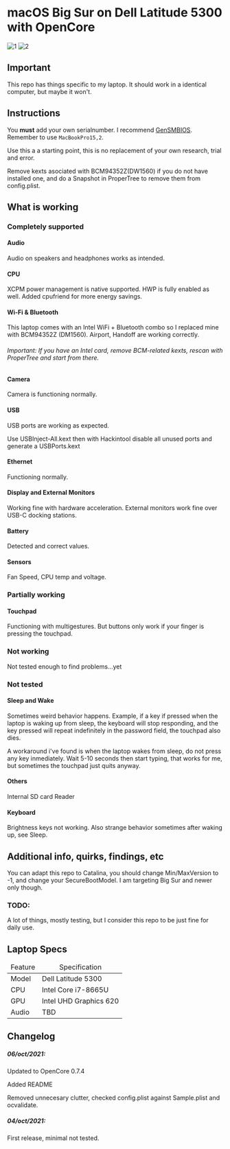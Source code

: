 <h1>macOS Big Sur on Dell Latitude 5300 with OpenCore</h1>

![1](https://user-images.githubusercontent.com/37314164/136286445-4b590715-c9be-4e03-99d1-08d51f56a410.png)
![2](https://user-images.githubusercontent.com/37314164/136286453-e775a087-9bc7-4e76-a67a-93d18594637b.png)

## Important

This repo has things specific to my laptop. It should work in a identical computer, but maybe it won't.

## Instructions

You **must** add your own serialnumber. I recommend [GenSMBIOS](https://github.com/corpnewt/GenSMBIOS). Remember to use `MacBookPro15,2`. 

Use this a a starting point, this is no replacement of your own research, trial and error.

Remove kexts asociated with BCM94352Z(DW1560) if you do not have installed one, and do a Snapshot in ProperTree to remove them from config.plist.

## What is working

### Completely supported

#### Audio

Audio on speakers and headphones works as intended.

#### CPU

XCPM power management is native supported. HWP is fully enabled as well. Added cpufriend for more energy savings.

#### Wi-Fi & Bluetooth

This laptop comes with an Intel WiFi + Bluetooth combo so I replaced mine with BCM94352Z (DM1560). 
Airport, Handoff are working correctly.

###### Important: If you have an Intel card, remove BCM-related kexts, rescan with ProperTree and start from there.

#### Camera

Camera is functioning normally.

#### USB

USB ports are working as expected.

Use USBInject-All.kext then with Hackintool disable all unused ports and generate a USBPorts.kext

#### Ethernet

Functioning normally.

#### Display and External Monitors

Working fine with hardware acceleration. External monitors work fine over USB-C docking stations.

#### Battery

Detected and correct values.

#### Sensors

Fan Speed, CPU temp and voltage.

### Partially working

#### Touchpad

Functioning with multigestures. But buttons only work if your finger is pressing the touchpad.

### Not working

Not tested enough to find problems...yet

### Not tested

#### Sleep and Wake

Sometimes weird behavior happens. Example, if a key if pressed when the laptop is waking up from sleep, the keyboard will stop responding, and the key pressed will repeat indefinitely in the password field, the touchpad also dies.

A workaround i've found is when the laptop wakes from sleep, do not press any key inmediately. Wait 5-10 seconds then start typing, that works for me, but sometimes the touchpad just quits anyway.

#### Others

Internal SD card Reader

#### Keyboard

Brightness keys not working. Also strange behavior sometimes after waking up, see Sleep.


## Additional info, quirks, findings, etc 

You can adapt this repo to Catalina, you should change Min/MaxVersion to -1, and change your SecureBootModel. I am targeting Big Sur and newer only though.

### TODO:

A lot of things, mostly testing, but I consider this repo to be just fine for daily use.

<h2>Laptop Specs</h2>
<table>
  <thead>
    <tr>
      <td style="text-align: center">Feature</td>
      <td style="text-align: center">Specification</td>
    </tr>
  </thead>
  <tbody>
    <tr>
      <td>Model</td>
      <td>Dell Latitude 5300</td>
    </tr>
    <tr>
      <td>CPU</td>
      <td>Intel Core i7-8665U</td>
    </tr>
     <tr>
      <td>GPU</td>
      <td>Intel UHD Graphics 620</td>
    </tr>
    <tr>
      <td>Audio</td>
      <td>TBD</td>
    </tr>
    <tr>
    </tr>
  </tbody>
</table>

## Changelog

##### 06/oct/2021:

Updated to OpenCore 0.7.4

Added README

Removed unnecesary clutter, checked config.plist against Sample.plist and ocvalidate.

##### 04/oct/2021:

First release, minimal not tested.


